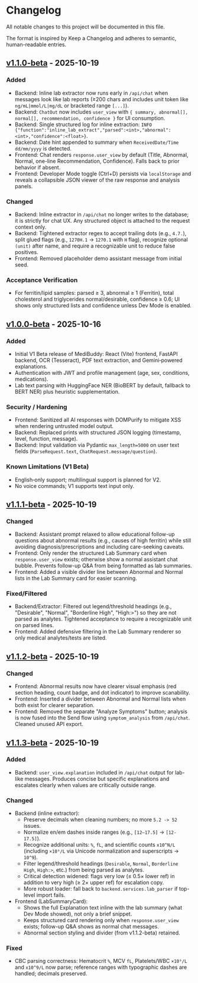 # Changelog

All notable changes to this project will be documented in this file.

The format is inspired by Keep a Changelog and adheres to semantic, human-readable entries.

## [v1.1.0-beta] - 2025-10-19

### Added
- Backend: Inline lab extractor now runs early in `/api/chat` when messages look like lab reports (≥200 chars and includes unit token like `ng/mL|mmol/L|mg/dL` or bracketed range `[...]`).
- Backend: `ChatOut` now includes `user_view` with `{ summary, abnormal[], normal[], recommendation, confidence }` for UI consumption.
- Backend: Single structured log for inline extraction: `INFO {"function":"inline_lab_extract","parsed":<int>,"abnormal":<int>,"confidence":<float>}`.
- Backend: Date hint appended to summary when `ReceivedDate/Time dd/mm/yyyy` is detected.
- Frontend: Chat renders `response.user_view` by default (Title, Abnormal, Normal, one-line Recommendation, Confidence). Falls back to prior behavior if absent.
- Frontend: Developer Mode toggle (Ctrl+D) persists via `localStorage` and reveals a collapsible JSON viewer of the raw response and analysis panels.

### Changed
- Backend: Inline extractor in `/api/chat` no longer writes to the database; it is strictly for chat UX. Any structured object is attached to the request context only.
- Backend: Tightened extractor regex to accept trailing dots (e.g., `4.7.`), split glued flags (e.g., `1270H.1` → `1270.1` with `H` flag), recognize optional `(unit)` after name, and require a recognizable unit to reduce false positives.
- Frontend: Removed placeholder demo assistant message from initial seed.

### Acceptance Verification
- For ferritin/lipid samples: parsed ≥ 3, abnormal ≥ 1 (Ferritin), total cholesterol and triglycerides normal/desirable, confidence ≥ 0.6; UI shows only structured lists and confidence unless Dev Mode is enabled.

## [v1.0.0-beta] - 2025-10-16

### Added
- Initial V1 Beta release of MediBuddy: React (Vite) frontend, FastAPI backend, OCR (Tesseract), PDF text extraction, and Gemini‑powered explanations.
- Authentication with JWT and profile management (age, sex, conditions, medications).
- Lab text parsing with HuggingFace NER (BioBERT by default, fallback to BERT NER) plus heuristic supplementation.

### Security / Hardening
- Frontend: Sanitized all AI responses with DOMPurify to mitigate XSS when rendering untrusted model output.
- Backend: Replaced prints with structured JSON logging (timestamp, level, function, message).
- Backend: Input validation via Pydantic `max_length=5000` on user text fields (`ParseRequest.text`, `ChatRequest.message/question`).

### Known Limitations (V1 Beta)
- English‑only support; multilingual support is planned for V2.
- No voice commands; V1 supports text input only.

[v1.0.0-beta]: https://example.com/releases/v1.0.0-beta
[v1.1.0-beta]: https://example.com/releases/v1.1.0-beta

## [v1.1.1-beta] - 2025-10-19

### Changed
- Backend: Assistant prompt relaxed to allow educational follow-up questions about abnormal results (e.g., causes of high ferritin) while still avoiding diagnosis/prescriptions and including care-seeking caveats.
- Frontend: Only render the structured Lab Summary card when `response.user_view` exists; otherwise show a normal assistant chat bubble. Prevents follow-up Q&A from being formatted as lab summaries.
- Frontend: Added a visible divider line between Abnormal and Normal lists in the Lab Summary card for easier scanning.

### Fixed/Filtered
- Backend/Extractor: Filtered out legend/threshold headings (e.g., "Desirable", "Normal", "Borderline High", "High:>") so they are not parsed as analytes. Tightened acceptance to require a recognizable unit on parsed lines.
- Frontend: Added defensive filtering in the Lab Summary renderer so only medical analytes/tests are listed.

[v1.1.1-beta]: https://example.com/releases/v1.1.1-beta

## [v1.1.2-beta] - 2025-10-19

### Changed
- Frontend: Abnormal results now have clearer visual emphasis (red section heading, count badge, and dot indicator) to improve scanability.
- Frontend: Inserted a divider between Abnormal and Normal lists when both exist for clearer separation.
- Frontend: Removed the separate "Analyze Symptoms" button; analysis is now fused into the Send flow using `symptom_analysis` from `/api/chat`. Cleaned unused API export.

[v1.1.2-beta]: https://example.com/releases/v1.1.2-beta

## [v1.1.3-beta] - 2025-10-19

### Added
- Backend: `user_view.explanation` included in `/api/chat` output for lab-like messages. Produces concise but specific explanations and escalates clearly when values are critically outside range.

### Changed
- Backend (inline extractor):
  - Preserve decimals when cleaning numbers; no more `5.2 -> 52` issues.
  - Normalize en/em dashes inside ranges (e.g., `[12–17.5]` -> `[12-17.5]`).
  - Recognize additional units: `%`, `fL`, and scientific counts `x10^N/L` (including `×10⁹/L` via Unicode normalization and superscripts -> `10^9`).
  - Filter legend/threshold headings (`Desirable`, `Normal`, `Borderline High`, `High:>`, etc.) from being parsed as analytes.
  - Critical detection widened: flags very low (≤ 0.5× lower ref) in addition to very high (≥ 2× upper ref) for escalation copy.
  - More robust loader: fall back to `backend.services.lab_parser` if top-level import fails.
- Frontend (LabSummaryCard):
  - Shows the full Explanation text inline with the lab summary (what Dev Mode showed), not only a brief snippet.
  - Keeps structured card rendering only when `response.user_view` exists; follow-up Q&A shows as normal chat messages.
  - Abnormal section styling and divider (from v1.1.2-beta) retained.

### Fixed
- CBC parsing correctness: Hematocrit `%`, MCV `fL`, Platelets/WBC `×10⁹/L` and `x10^9/L` now parse; reference ranges with typographic dashes are handled; decimals preserved.

[v1.1.3-beta]: https://example.com/releases/v1.1.3-beta
